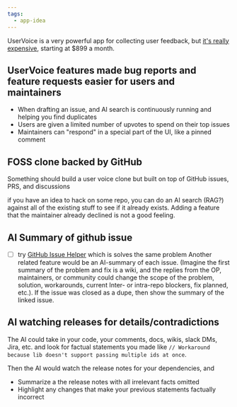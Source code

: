 ```yaml
---
tags:
  - app-idea
---
```

UserVoice is a very powerful app for collecting user feedback, but [it's really expensive](https://www.uservoice.com/pricing), starting at $899 a month.

## UserVoice features made bug reports and feature requests easier for users and maintainers
- When drafting an issue, and AI search is continuously running and helping you find duplicates
- Users are given a limited number of upvotes to spend on their top issues
- Maintainers can "respond" in a special part of the UI, like a pinned comment

## FOSS clone backed by GitHub 
Something should build a user voice clone but built on top of GitHub issues, PRS, and discussions

if you have an idea to hack on some repo, you can do an AI search (RAG?) against all of the existing stuff to see if it already exists. Adding a feature that the maintainer already declined is not a good feeling.

## AI Summary of github issue
- [ ] try [GitHub Issue Helper](https://chromewebstore.google.com/detail/github-issue-helper/ofckeainckjmmfocpjilclcdfcoajfno?source=sh/x/wa/m1/4&kgs=616b828c3939b6eb) which is solves the same problem
Another related feature would be an AI-summary of each issue. (Imagine the first summary of the problem and fix is a wiki, and the replies from the OP, maintainers, or community could change the scope of the problem, solution, workarounds, current Inter- or intra-repo blockers, fix planned, etc.). If the issue was closed as a dupe, then show the summary of the linked issue.

## AI watching releases for details/contradictions
The AI could take in your code, your comments, docs, wikis, slack DMs, Jira, etc. and look for factual statements you made like `// Workaround because lib doesn't support passing multiple ids at once`. 

Then the AI would watch the release notes for your dependencies, and
- Summarize a the release notes with all irrelevant facts omitted
- Highlight any changes that make your previous statements factually incorrect